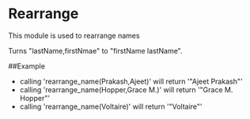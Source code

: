 Rearrange
=========

This module is used to rearrange names

Turns "lastName,firstNmae" to "firstName lastName".

##Example

 * calling 'rearrange_name(Prakash,Ajeet)' will return '"Ajeet Prakash"'
 * calling 'rearrange_name(Hopper,Grace M.)' will return '"Grace M. Hopper"'
 * calling 'rearrange_name(Voltaire)' will return '"Voltaire"'
